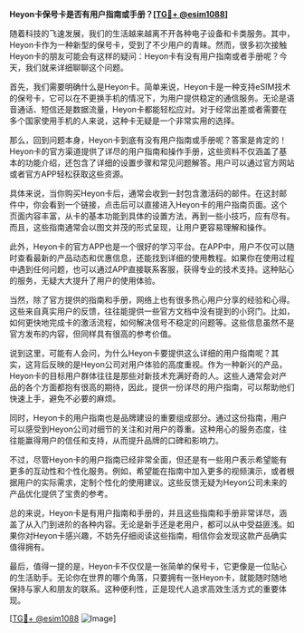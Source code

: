 **Heyon卡保号卡是否有用户指南或手册？[[TG💪+ @esim1088](https://t.me/s/esim1088)]**

随着科技的飞速发展，我们的生活越来越离不开各种电子设备和卡类服务。其中，Heyon卡作为一种新型的保号卡，受到了不少用户的青睐。然而，很多初次接触Heyon卡的朋友可能会有这样的疑问：Heyon卡有没有用户指南或者手册呢？今天，我们就来详细聊聊这个问题。

首先，我们需要明确什么是Heyon卡。简单来说，Heyon卡是一种支持eSIM技术的保号卡，它可以在不更换手机的情况下，为用户提供稳定的通信服务。无论是语音通话、短信还是数据流量，Heyon卡都能轻松应对。对于经常出差或者需要在多个国家使用手机的人来说，这种卡无疑是一个非常实用的选择。

那么，回到问题本身，Heyon卡到底有没有用户指南或手册呢？答案是肯定的！Heyon卡的官方渠道提供了详尽的用户指南和操作手册，这些资料不仅涵盖了基本的功能介绍，还包含了详细的设置步骤和常见问题解答。用户可以通过官方网站或者官方APP轻松获取这些资源。

具体来说，当你购买Heyon卡后，通常会收到一封包含激活码的邮件。在这封邮件中，你会看到一个链接，点击后可以直接进入Heyon卡的用户指南页面。这个页面内容丰富，从卡的基本功能到具体的设置方法，再到一些小技巧，应有尽有。而且，这些指南通常会以图文并茂的形式呈现，让用户更容易理解和操作。

此外，Heyon卡的官方APP也是一个很好的学习平台。在APP中，用户不仅可以随时查看最新的产品动态和优惠信息，还能找到详细的使用教程。如果你在使用过程中遇到任何问题，也可以通过APP直接联系客服，获得专业的技术支持。这种贴心的服务，无疑大大提升了用户的使用体验。

当然，除了官方提供的指南和手册，网络上也有很多热心用户分享的经验和心得。这些来自真实用户的反馈，往往能提供一些官方文档中没有提到的小窍门。比如，如何更快地完成卡的激活流程，如何解决信号不稳定的问题等。这些信息虽然不是官方发布的内容，但同样具有很高的参考价值。

说到这里，可能有人会问，为什么Heyon卡要提供这么详细的用户指南呢？其实，这背后反映的是Heyon公司对用户体验的高度重视。作为一种新兴的产品，Heyon卡的目标用户群体往往是那些对新技术充满好奇的人。这些人通常会对产品的各个方面都抱有很高的期待，因此，提供一份详尽的用户指南，可以帮助他们快速上手，避免不必要的麻烦。

同时，Heyon卡的用户指南也是品牌建设的重要组成部分。通过这份指南，用户可以感受到Heyon公司对细节的关注和对用户的尊重。这种用心的服务态度，往往能赢得用户的信任和支持，从而提升品牌的口碑和影响力。

不过，尽管Heyon卡的用户指南已经非常全面，但还是有一些用户表示希望能有更多的互动性和个性化服务。例如，希望能在指南中加入更多的视频演示，或者根据用户的实际需求，定制个性化的使用建议。这些反馈无疑为Heyon公司未来的产品优化提供了宝贵的参考。

总的来说，Heyon卡是有用户指南和手册的，并且这些指南和手册非常详尽，涵盖了从入门到进阶的各种内容。无论是新手还是老用户，都可以从中受益匪浅。如果你对Heyon卡感兴趣，不妨先仔细阅读这些指南，相信你会发现这款产品确实值得拥有。

最后，值得一提的是，Heyon卡不仅仅是一张简单的保号卡，它更像是一位贴心的生活助手。无论你在世界的哪个角落，只要拥有一张Heyon卡，就能随时随地保持与家人和朋友的联系。这种便利性，正是现代人追求高效生活方式的重要体现。

[[TG💪+ @esim1088](https://t.me/s/esim1088) ![Image](https://i.postimg.cc/4NQfJmqS/Snipaste-2025-05-13-00-14-12.png)]
